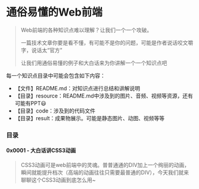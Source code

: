 # 通俗易懂的Web前端



> Web前端的各种知识点难以理解？让我们一个一个攻破。
>
> 一篇技术文章你要是看不懂，有可能不是你的问题，可能是作者说话咬文嚼字，说话太“官方”
>
> 让我们用通俗易懂的例子和大白话来为你讲解一个一个知识点吧



每一个知识点目录中可能会包含如下内容：

- 【文件】README.md：对知识点进行总结和讲解说明
- 【目录】resource：README.md中涉及到的图片、音频、视频等资源，还有可能有PPT😃
- 【目录】code：涉及到的代码文件
- 【目录】result：成果物展示。可能是静态图片、动图、视频等等



### 目录

#### 0x0001 - 大白话讲CSS3动画

> CSS3动画可是web前端中的灵魂。普普通通的DIV加上一个绚丽的动画，瞬间就能提升档次（高端的动画往往只需要最普通的DIV），今天我们就来聊聊这个CSS3动画到底怎么用~